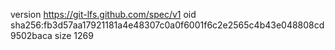 version https://git-lfs.github.com/spec/v1
oid sha256:fb3d57aa17921181a4e48307c0a0f6001f6c2e2565c4b43e048808cd9502baca
size 1269

